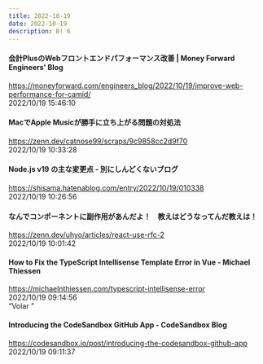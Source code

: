 ```yaml
---
title: 2022-10-19
date: 2022-10-19
description: B! 6
---
```


#### 会計PlusのWebフロントエンドパフォーマンス改善 | Money Forward Engineers' Blog
https://moneyforward.com/engineers_blog/2022/10/19/improve-web-performance-for-camid/<br>
2022/10/19 15:46:10<br>


#### MacでApple Musicが勝手に立ち上がる問題の対処法
https://zenn.dev/catnose99/scraps/9c9858cc2d9f70<br>
2022/10/19 10:33:28<br>


#### Node.js v19 の主な変更点 - 別にしんどくないブログ
https://shisama.hatenablog.com/entry/2022/10/19/010338<br>
2022/10/19 10:26:56<br>


#### なんでコンポーネントに副作用があんだよ！　教えはどうなってんだ教えは！
https://zenn.dev/uhyo/articles/react-use-rfc-2<br>
2022/10/19 10:01:42<br>


#### How to Fix the TypeScript Intellisense Template Error in Vue - Michael Thiessen
https://michaelnthiessen.com/typescript-intellisense-error<br>
2022/10/19 09:14:56<br>
“Volar ”


#### Introducing the CodeSandbox GitHub App - CodeSandbox Blog
https://codesandbox.io/post/introducing-the-codesandbox-github-app<br>
2022/10/19 09:11:37<br>


